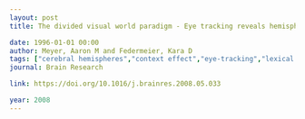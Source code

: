 ```yaml
---
layout: post
title: The divided visual world paradigm - Eye tracking reveals hemispheric asymmetries in lexical ambiguity resolution

date: 1996-01-01 00:00
author: Meyer, Aaron M and Federmeier, Kara D
tags: ["cerebral hemispheres","context effect","eye-tracking","lexical ambiguity"]
journal: Brain Research

link: https://doi.org/10.1016/j.brainres.2008.05.033

year: 2008
---
```



